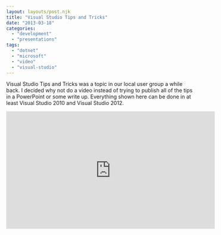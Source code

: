 ```yaml
---
layout: layouts/post.njk
title: "Visual Studio Tips and Tricks"
date: "2013-03-18"
categories: 
  - "development"
  - "presentations"
tags: 
  - "dotnet"
  - "microsoft"
  - "video"
  - "visual-studio"
---
```


Visual Studio Tips and Tricks was a topic in our local user group a while back. I decided why not do a video instead of trying to publish all of the tips in a PowerPoint or some write up. Everything shown here can be done in at least Visual Studio 2010 and Visual Studio 2012.

<iframe width="560" height="315" src="https://www.youtube.com/embed/hAJs9zI_Kzs" title="YouTube video player" frameborder="0" allow="accelerometer; autoplay; clipboard-write; encrypted-media; gyroscope; picture-in-picture" allowfullscreen></iframe>